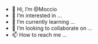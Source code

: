 - 👋 Hi, I’m @Moccio
- 👀 I’m interested in ...
- 🌱 I’m currently learning ...
- 💞️ I’m looking to collaborate on ...
- 📫 How to reach me ...

<!---
Moccio/Moccio is a ✨ special ✨ repository because its `README.md` (this file) appears on your GitHub profile.
You can click the Preview link to take a look at your changes.
--->
